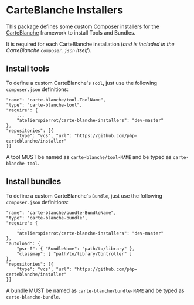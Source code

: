 CarteBlanche Installers
========================

This package defines some custom [Composer](http://getcomposer.org/) installers for the
[CarteBlanche](https://github.com/php-carteblanche/carteblanche) framework to install
Tools and Bundles.

It is required for each CarteBlanche installation (*and is included in the CarteBlanche
`composer.json` itself*).

## Install tools

To define a custom CarteBlanche's `Tool`, just use the following `composer.json` definitions:

    "name": "carte-blanche/tool-ToolName",
    "type": "carte-blanche-tool",
    "require": {
        ...
        "atelierspierrot/carte-blanche-installers": "dev-master"
    },
    "repositories": [{
        "type": "vcs", "url": "https://github.com/php-carteblanche/installer"
    }]

A tool MUST be named as `carte-blanche/tool-NAME` and be typed as `carte-blanche-tool`.


## Install bundles

To define a custom CarteBlanche's `Bundle`, just use the following `composer.json` definitions:

    "name": "carte-blanche/bundle-BundleName",
    "type": "carte-blanche-bundle",
    "require": {
        ...
        "atelierspierrot/carte-blanche-installers": "dev-master"
    },
    "autoload": { 
        "psr-0": { "BundleName": "path/to/library" },
        "classmap": [ "path/to/library/Controller" ]
    },
    "repositories": [{
        "type": "vcs", "url": "https://github.com/php-carteblanche/installer"
    }]

A bundle MUST be named as `carte-blanche/bundle-NAME` and be typed as `carte-blanche-bundle`.
